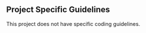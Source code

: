 ## Project Specific Guidelines

<!-- /!\ do not modify above this line -->

This project does not have specific coding guidelines.
